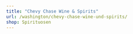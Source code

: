 ```yaml
---
title: "Chevy Chase Wine & Spirits"
url: /washington/chevy-chase-wine-und-spirits/
shop: Spirituosen
---
```

